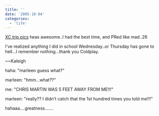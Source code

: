 ```yaml
---
title: ''
date: '2005-10-04'
categories:
  - 'life'
---
```


[XC trip pics](http://pg.photos.yahoo.com/ph/kaleighleach/album?.dir=7ef0&.src=ph&store=&prodid=&.done=http%3a//pg.photos.yahoo.com/ph/kaleighleach/my_photos) twas awesome..I had the best time, and PRed like mad..26

I've realized anything I did in school Wednesday..or Thursday has gone to hell...I remember nothing...thank you Coldplay.

~~Kaleigh

haha: "marleen guess what?"

marleen: "hmm...what??"

me: "CHRIS MARTIN WAS 5 FEET AWAY FROM ME!!!"

marleen: "really?? I didn't catch that the 1st hundred times you told me!!!"

hahaaa....greatness.......
